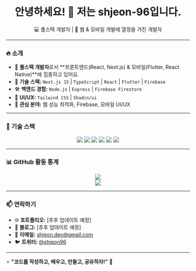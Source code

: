 <h1 align="center">안녕하세요! 👋 저는 shjeon-96입니다.</h1>

<p align="center">
  💻 풀스택 개발자 | 🚀 웹 & 모바일 개발에 열정을 가진 개발자
</p>

---

### 🔥 소개
- 🌟 **풀스택 개발자**로서 **프론트엔드(React, Next.js) & 모바일(Flutter, React Native)**에 집중하고 있어요.
- 🔧 **기술 스택:** `Next.js 15` | `TypeScript` | `React` | `Flutter` | `Firebase`
- 🛠️ **백엔드 경험:** `Node.js` | `Express` | `Firebase Firestore`
- 🎨 **UI/UX:** `Tailwind CSS` | `Shadcn/ui`
- 🎯 **관심 분야:** 웹 성능 최적화, Firebase, 모바일 UI/UX

---

### 🚀 기술 스택
<p align="center">
  <img src="https://img.shields.io/badge/Next.js-000000?style=for-the-badge&logo=next.js&logoColor=white" />
  <img src="https://img.shields.io/badge/TypeScript-3178C6?style=for-the-badge&logo=typescript&logoColor=white" />
  <img src="https://img.shields.io/badge/React-61DAFB?style=for-the-badge&logo=react&logoColor=white" />
  <img src="https://img.shields.io/badge/Tailwind_CSS-38B2AC?style=for-the-badge&logo=tailwind-css&logoColor=white" />
  <img src="https://img.shields.io/badge/Flutter-02569B?style=for-the-badge&logo=flutter&logoColor=white" />
  <img src="https://img.shields.io/badge/Firebase-FFCA28?style=for-the-badge&logo=firebase&logoColor=white" />
</p>

---

### 📊 GitHub 활동 통계
<p align="center">
  <img src="https://github-readme-stats.vercel.app/api?username=shjeon-96&show_icons=true&theme=dark" />
  <br/>
  <img src="https://github-readme-stats.vercel.app/api/top-langs/?username=shjeon-96&layout=compact&theme=dark&show_private=true" />
</p>

<!-- LANGUAGES -->

---

### 📫 연락하기
- 🌐 **포트폴리오:** [추후 업데이트 예정]
- 📝 **블로그:** [추후 업데이트 예정]
- 📧 **이메일:** shjeon.dev@gmail.com
- 🐦 **트위터:** [@shjeon96](https://twitter.com/shjeon96)

---

⭐ **"코드를 작성하고, 배우고, 만들고, 공유하자!"** 🚀
